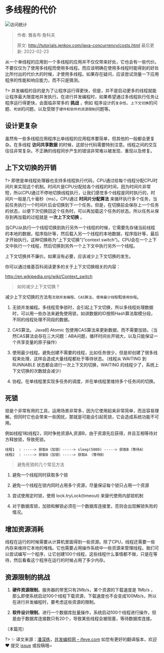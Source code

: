 # 多线程的代价

![访问统计](https://visitor-badge.glitch.me/badge?page_id=senlypan.concurrent.01-multithreading-costs&left_color=blue&right_color=red)

> 作者: 雅各布·詹科夫
>
> 原文: http://tutorials.jenkov.com/java-concurrency/costs.html 最后更新: 2022-02-23

从一个单线程的应用到一个多线程的应用并不仅仅带来好处，它也会有一些代价。不要仅仅为了使用多线程而使用多线程。而应该明确在使用多线程时能得到的好处比所付出的代价大的时候，才使用多线程。如果存在疑问，应该尝试测量一下应用程序的性能和响应能力，而不只是猜测。

?> 并发编程的目的是为了让程序运行得更快，但是，并不是启动更多的线程就能让程序最大限度地并发执行。在进行并发编程时，如果希望通过多线程执行任务让程序运行得更快，会面临非常多的 **挑战** ，例如 程序设计的`复杂性`、`上下文切换`的问题、`死锁`的问题，以及受限于`硬件和软件的资源限制`问题等。

## 设计更复杂

虽然有一些多线程应用程序比单线程的应用程序要简单，但其他的一般都会更复杂。在多线程 **访问共享数据** 的时候，这部分代码需要特别注意。线程之间的交互往往非常复杂。不正确的线程同步产生的错误非常难以被发现、重现以及修复。

## 上下文切换的开销

?> 即使是单线程处理器也支持多线程执行代码，CPU通过给每个线程分配CPU时间片来实现这个机制。时间片是CPU分配给各个线程的时间，因为时间片非常短，所以CPU通过不停地切换线程执行，让我们感觉多个线程是同时执行的，时间片一般是几十毫秒（ms）。CPU通过 **时间片分配算法** 来循环执行多个任务，当前任务执行一个时间片后会切换到下一个任务。但是，在切换前会保存上一个任务的状态，以便下次切换回这个任务时，可以再加载这个任务的状态。所以任务从保存到再加载的过程就是 **一次上下文切换** 。

当CPU从执行一个线程切换到执行另外一个线程的时候，它需要先存储当前线程的本地的数据，程序指针等，然后载入另一个线程的本地数据，程序指针等，最后才开始执行。这种切换称为“上下文切换”(“context switch”)。CPU会在一个上下文中执行一个线程，然后切换到另外一个上下文中执行另外一个线程。

上下文切换并不廉价。如果没有必要，应该减少上下文切换的发生。

你可以通过维基百科阅读更多的关于上下文切换相关的内容：

http://en.wikipedia.org/wiki/Context_switch

> 如何减少上下文切换？

减少上下文切换的方法有`无锁并发编程`、`CAS算法`、`使用最少线程`和`使用协程`。

1. 无锁并发编程。多线程竞争锁时，会引起上下文切换，所以多线程处理数据时，可以用一些办法来避免使用锁，如讲数据的ID按照Hash算法取模分段，不同的线程处理不同段的数据。

2. CAS算法。 Java的 Atomic 包使用CAS算法来更新数据，而不需要加锁。（当然CAS算法会存在三大问题：ABA问题，循环时间长开销大，以及只能保证一个共享变量的原子操作）

3. 使用最少线程。避免创建不需要的线程，比如任务很少，但是却创建了很多线程来处理，这样会造成大量线程都处于等待状态。（线程从 WAITING 到 RUNNABLE 状态都会进行一次上下文的切换，WAITING 的线程少了，系统上下文切换的次数就会减少）

4. 协程。在单线程里实现多任务的调度，并在单线程里维持多个任务间的切换。

## 死锁

锁是个非常有用的工具，运用场景非常多，因为它使用起来非常简单，而且容易理解。但同时它也会带来一些困扰，那就是可能会引起死锁，它会造成系统功能不可用。

例如线程1和线程2，同时争抢资源A,资源B，由于资源先后获得，并且互相等待对方释放锁，导致死锁。

``` text
线程1  : -----> 获取A（加锁）-----> sleep(5000) -----> 获取B（等待A）
线程2  : -----> 获取B（加锁）-----> 获取A （等待B）
```

> 避免死锁的几个常见方法

1. 避免一个线程同时获取多个锁

2. 避免一个线程在锁内同时占用多个资源，尽量保证每个锁只占用一个资源

3. 尝试使用定时锁，使用 lock.tryLock(timeout) 来替代使用内部锁机制

4. 对于数据库锁，加锁和解锁必须在一个数据库连接里，否则会出现解锁失败的情况。

## 增加资源消耗

线程在运行的时候需要从计算机里面得到一些资源。除了CPU，线程还需要一些内存来维持它本地的堆栈。它也需要占用操作系统中一些资源来管理线程。我们可以尝试编写一个程序，让它创建100个线程，这些线程什么事情都不做，只是在等待，然后看看这个程序在运行的时候占用了多少内存。

## 资源限制的挑战

1. **硬件资源限制**。服务器的带宽只有2Mb/s，某个资源的下载速度是 1Mb/s ，那么即使系统启动100个线程下载资源，下载速度也不会变成100Mb/s，所以在进行并发编程时，要考虑这些资源的限制。

2. **软件设计限制**。进行一个数据库批量操作，系统启动100个线程进行操作，但是由于数据库连接数只有20个，导致某些线程会被阻塞，等待数据库连接。

（本篇完）

?> ✨ 译文来源：[潘深练](https://www.panshenlian.com)，[并发编程网 – ifeve.com](http://ifeve.com/costs-of-multithreading/) 如您有更好的翻译版本，欢迎 ❤️ 提交 [issue](https://github.com/senlypan/concurrent-programming-docs/issues) 或投稿哦~